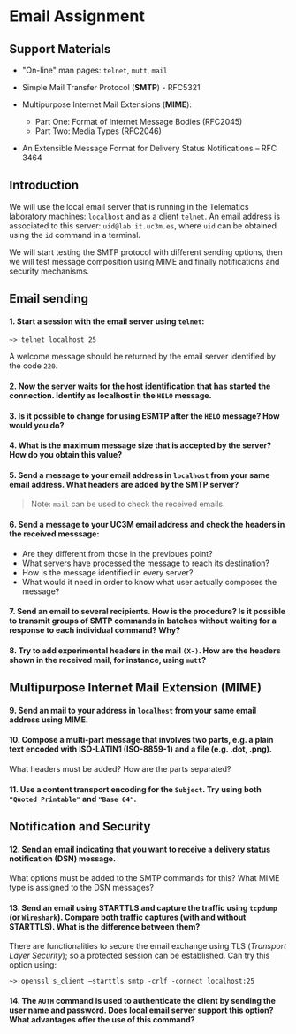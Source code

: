 # Email Assignment 


## Support Materials

* "On-line" man pages: `telnet`,  `mutt`, `mail`

* Simple Mail Transfer Protocol (**SMTP**) - RFC5321

* Multipurpose Internet Mail Extensions (**MIME**):  
  * Part One: Format of Internet Message Bodies (RFC2045)
  * Part Two: Media Types (RFC2046)

* An Extensible Message Format for Delivery Status Notifications – RFC 3464

## Introduction

We will use the local email server that is running in the Telematics laboratory machines: `localhost` and as a client `telnet`. 
An email address is associated to this server: `uid@lab.it.uc3m.es`, where `uid` can be obtained using the `id` command in a terminal.

We will start testing the SMTP protocol with different sending options, then we will test message composition using MIME and finally
notifications and security mechanisms. 

## Email sending

#### 1.	Start a session with the email server using `telnet`:
```
~> telnet localhost 25
```

A welcome message should be returned by the email server identified by the code `220`.

#### 2.	Now the server waits for the host identification that has started the connection. Identify as localhost in the `HELO` message.

#### 3.	Is it possible to change for using ESMTP after the `HELO` message? How would you do?

#### 4.	What is the maximum message size that is accepted by the server? How do you obtain this value?

#### 5.	Send a message to your email address in `localhost` from your same email address. What headers are added by the SMTP server?

> Note: `mail` can be used to check the received emails.

#### 6.	Send a message to your UC3M email address and check the headers in the received messsage: 
*  Are they different from those in the previoues point?
*  What servers have processed the message to reach its destination?
*  How is the message identified in every server? 
*  What would it need in order to know what user actually composes the message?
  
#### 7.	Send an email to several recipients. How is the procedure? Is it possible to transmit groups of SMTP commands in batches without waiting for a response to each individual command? Why? 

#### 8.	Try to add experimental headers in the mail `(X-)`. How are the headers shown in the received mail, for instance, using `mutt`?

## Multipurpose Internet Mail Extension (MIME)

#### 9.	Send an mail to your address in `localhost` from your same email address using MIME.

#### 10. Compose a multi-part message that involves two parts, e.g. a plain text encoded with ISO-LATIN1 (ISO-8859-1) and a file (e.g. .dot, .png).
What headers must be added? How are the parts separated?

#### 11. Use a content transport encoding for the `Subject`. Try using both `"Quoted Printable"` and `"Base 64"`.


## Notification and Security

#### 12.	Send an email indicating that you want to receive a delivery status notification (DSN) message.
What options must be added to the SMTP commands for this? What MIME type is assigned to the DSN messages?


####  13.	Send an email using STARTTLS and capture the traffic using `tcpdump` (or `Wireshark`). Compare both traffic captures (with and without STARTTLS). What is the difference between them? 

There are functionalities to secure the email exchange using TLS (*Transport Layer Security*); so a protected session can be established. Can try this option using:
```
~> openssl s_client –starttls smtp -crlf -connect localhost:25
```

#### 14.	The `AUTH` command is used to authenticate the client by sending the user name and password. Does local email server support this option? What advantages offer the use of this command?
